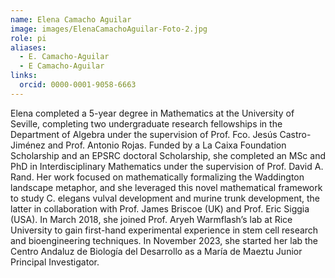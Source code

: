```yaml
---
name: Elena Camacho Aguilar
image: images/ElenaCamachoAguilar-Foto-2.jpg
role: pi
aliases:
  - E. Camacho-Aguilar
  - E Camacho-Aguilar
links:
  orcid: 0000-0001-9058-6663
---
```


Elena completed a 5-year degree in Mathematics at the University of Seville, completing two undergraduate research fellowships in the Department of Algebra under the supervision of Prof. Fco. Jesús Castro-Jiménez and Prof. Antonio Rojas. Funded by a La Caixa Foundation Scholarship and an EPSRC doctoral Scholarship, she completed an MSc and PhD in Interdisciplinary Mathematics under the supervision of Prof. David A. Rand. Her work focused on mathematically formalizing the Waddington landscape metaphor, and she leveraged this novel mathematical framework to study C. elegans vulval development and murine trunk development, the latter in collaboration with Prof. James Briscoe (UK) and Prof. Eric Siggia (USA). In March 2018, she joined Prof. Aryeh Warmflash’s lab at Rice University to gain first-hand experimental experience in stem cell research and bioengineering techniques. In November 2023, she started her lab the Centro Andaluz de Biología del Desarrollo as a María de Maeztu Junior Principal Investigator.

